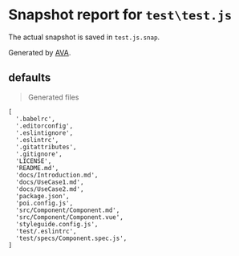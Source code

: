 # Snapshot report for `test\test.js`

The actual snapshot is saved in `test.js.snap`.

Generated by [AVA](https://ava.li).

## defaults

> Generated files

    [
      '.babelrc',
      '.editorconfig',
      '.eslintignore',
      '.eslintrc',
      '.gitattributes',
      '.gitignore',
      'LICENSE',
      'README.md',
      'docs/Introduction.md',
      'docs/UseCase1.md',
      'docs/UseCase2.md',
      'package.json',
      'poi.config.js',
      'src/Component/Component.md',
      'src/Component/Component.vue',
      'styleguide.config.js',
      'test/.eslintrc',
      'test/specs/Component.spec.js',
    ]
